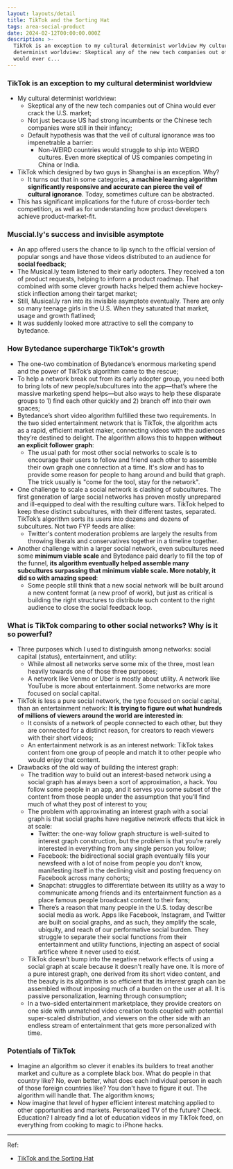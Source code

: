 ```yaml
---
layout: layouts/detail
title: TikTok and the Sorting Hat
tags: area-social-product
date: 2024-02-12T00:00:00.000Z
description: >-
  TikTok is an exception to my cultural determinist worldview My cultural
  determinist worldview: Skeptical any of the new tech companies out of China
  would ever c...
---
```

### TikTok is an exception to my cultural determinist worldview
* My cultural determinist worldview: 
    * Skeptical any of the new tech companies out of China would ever crack the U.S. market; 
    * Not just because US had strong incumbents or the Chinese tech companies were still in their infancy; 
    * Default hypothesis was that the veil of cultural ignorance was too impenetrable a barrier: 
        * Non-WEIRD countries would struggle to ship into WEIRD cultures. Even more skeptical of US companies competing in China or India. 
* TikTok which designed by two guys in Shanghai is an exception. Why? 
    * It turns out that in some categories, **a machine learning algorithm significantly responsive and accurate can pierce the veil of cultural ignorance**. Today, sometimes culture can be abstracted. 
* This has significant implications for the future of cross-border tech competition, as well as for understanding how product developers achieve product-market-fit. 

### Muscial.ly's success and invisible asymptote
* An app offered users the chance to lip synch to the official version of popular songs and have those videos distributed to an audience for **social feedback**; 
* The Musical.ly team listened to their early adopters. They received a ton of product requests, helping to inform a product roadmap. That combined with some clever growth hacks helped them achieve hockey-stick inflection among their target market; 
* Still, Musical.ly ran into its invisible asymptote eventually. There are only so many teenage girls in the U.S. When they saturated that market, usage and growth flatlined; 
* It was suddenly looked more attractive to sell the company to bytedance. 

### How Bytedance supercharge TikTok's growth
* The one-two combination of Bytedance’s enormous marketing spend and the power of TikTok’s algorithm came to the rescue; 
* To help a network break out from its early adopter group, you need both to bring lots of new people/subcultures into the app—that’s where the massive marketing spend helps—but also ways to help these disparate groups to 1) find each other quickly and 2) branch off into their own spaces; 
* Bytedance’s short video algorithm fulfilled these two requirements. In the two sided entertainment network that is TikTok, the algorithm acts as a rapid, efficient market maker, connecting videos with the audiences they’re destined to delight. The algorithm allows this to happen **without an explicit follower graph**: 
    * The usual path for most other social networks to scale is to encourage their users to follow and friend each other to assemble their own graph one connection at a time. It's slow and has to provide some reason for people to hang around and build that graph. The trick usually is "come for the tool, stay for the network". 
* One challenge to scale a social network is clashing of subcultures. The first generation of large social networks has proven mostly unprepared and ill-equipped to deal with the resulting culture wars. TikTok helped to keep these distinct subcultures, with their different tastes, separated. TikTok’s algorithm sorts its users into dozens and dozens of subcultures. Not two FYP feeds are alike: 
    * Twitter's content moderation problems are largely the results from throwing liberals and conservatives together in a timeline together. 
* Another challenge within a larger social network, even subcultures need some **minimum viable scale** and Bytedance paid dearly to fill the top of the funnel, **its algorithm eventually helped assemble many subcultures surpassing that minimum viable scale. More notably, it did so with amazing speed**: 
    * Some people still think that a new social network will be built around a new content format (a new proof of work), but just as critical is building the right structures to distribute such content to the right audience to close the social feedback loop. 

### What is TikTok comparing to other social networks? Why is it so powerful?
* Three purposes which I used to distinguish among networks: social capital (status), entertainment, and utility: 
    * While almost all networks serve some mix of the three, most lean heavily towards one of those three purposes; 
    * A network like Venmo or Uber is mostly about utility. A network like YouTube is more about entertainment. Some networks are more focused on social capital. 
* TikTok is less a pure social network, the type focused on social capital, than an entertainment network: **It is trying to figure out what hundreds of millions of viewers around the world are interested in**: 
    * It consists of a network of people connected to each other, but they are connected for a distinct reason, for creators to reach viewers with their short videos; 
    * An entertainment network is as an interest network: TikTok takes content from one group of people and match it to other people who would enjoy that content. 
* Drawbacks of the old way of building the interest graph: 
    * The tradition way to build out an interest-based network using a social graph has always been a sort of approximation, a hack. You follow some people in an app, and it serves you some subset of the content from those people under the assumption that you’ll find much of what they post of interest to you; 
    * The problem with approximating an interest graph with a social graph is that social graphs have negative network effects that kick in at scale: 
        * Twitter: the one-way follow graph structure is well-suited to interest graph construction, but the problem is that you’re rarely interested in everything from any single person you follow; 
        * Facebook: the bidirectional social graph eventually fills your newsfeed with a lot of noise from people you don't know, manifesting itself in the declining visit and posting frequency on Facebook across many cohorts; 
        * Snapchat: struggles to differentiate between its utility as a way to communicate among friends and its entertainment function as a place famous people broadcast content to their fans; 
        * There’s a reason that many people in the U.S. today describe social media as work. Apps like Facebook, Instagram, and Twitter are built on social graphs, and as such, they amplify the scale, ubiquity, and reach of our performative social burden. They struggle to separate their social functions from their entertainment and utility functions, injecting an aspect of social artifice where it never used to exist. 
    * TikTok doesn’t bump into the negative network effects of using a social graph at scale because it doesn't really have one. It is more of a pure interest graph, one derived from its short video content, and the beauty is its algorithm is so efficient that its interest graph can be assembled without imposing much of a burden on the user at all. It is passive personalization, learning through consumption;
    * In a two-sided entertainment marketplace, they provide creators on one side with unmatched video creation tools coupled with potential super-scaled distribution, and viewers on the other side with an endless stream of entertainment that gets more personalized with time. 

### Potentials of TikTok
* Imagine an algorithm so clever it enables its builders to treat another market and culture as a complete black box. What do people in that country like? No, even better, what does each individual person in each of those foreign countries like? You don't have to figure it out. The algorithm will handle that. The algorithm knows; 
* Now imagine that level of hyper efficient interest matching applied to other opportunities and markets. Personalized TV of the future? Check. Education? I already find a lot of education videos in my TikTok feed, on everything from cooking to magic to iPhone hacks. 

---

Ref:
* <a href="https://www.eugenewei.com/blog/2020/8/3/tiktok-and-the-sorting-hat" target="_blank">TikTok and the Sorting Hat</a>
